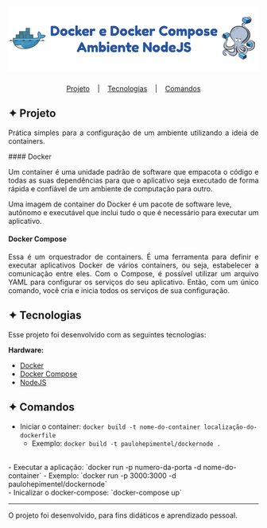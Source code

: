 <h1 align="center">
    <img alt="Logo" title="Logo" src="logo.png" width="1000px" />
</h1>

<p align="center">
  <a href="#-projeto">Projeto</a>
  &nbsp;&nbsp;&nbsp;|&nbsp;&nbsp;&nbsp;
  <a href="#-tecnologias">Tecnologias</a>
  &nbsp;&nbsp;&nbsp;|&nbsp;&nbsp;&nbsp;
  <a href="#-comandos">Comandos</a>
</p>

## ✦ Projeto
<p align="justify">
Prática simples para a configuração de um ambiente utilizando a ideia de containers.
</p>
#### Docker
<p align="justify">
Um container é uma unidade padrão de software que empacota o código e todas as suas dependências para que o aplicativo seja executado de forma rápida e confiável de um ambiente de computação para outro.

Uma imagem de container do Docker é um pacote de software leve, autônomo e executável que inclui tudo o que é necessário para executar um aplicativo.
</p>

#### Docker Compose
<p align="justify">
Essa é um orquestrador de containers. É uma ferramenta para definir e executar aplicativos Docker de vários containers, ou seja, estabelecer a comunicação entre eles. Com o Compose, é possível utilizar um arquivo YAML para configurar os serviços do seu aplicativo. Então, com um único comando, você cria e inicia todos os serviços de sua configuração.
</p>

## ✦ Tecnologias
Esse projeto foi desenvolvido com as seguintes tecnologias:

**Hardware:**
- [Docker](https://www.docker.com/)
- [Docker Compose](https://docs.docker.com/compose/)
- [NodeJS](https://nodejs.org/en/)

## ✦ Comandos
- Iniciar o container: `docker build -t nome-do-container localização-do-dockerfile`
  - Exemplo: `docker build -t paulohepimentel/dockernode .`
</br>
- Executar a aplicação: `docker run -p numero-da-porta -d nome-do-container`
  - Exemplo: `docker run -p 3000:3000 -d paulohepimentel/dockernode`
</br>
- Inicalizar o docker-compose: `docker-compose up`

---
<p align="justify">
O projeto foi desenvolvido, para fins didáticos e aprendizado pessoal.
</p>
